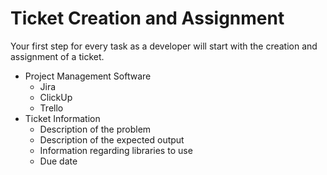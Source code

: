 # Ticket Creation and Assignment

Your first step for every task as a developer will start with the creation and assignment of a ticket.

- Project Management Software
  - Jira
  - ClickUp
  - Trello
- Ticket Information
  - Description of the problem
  - Description of the expected output
  - Information regarding libraries to use
  - Due date
